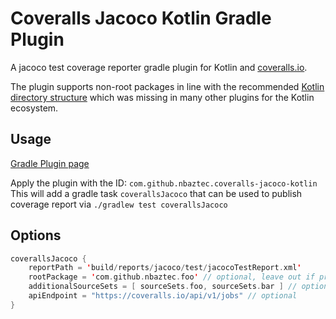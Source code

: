 # Coveralls Jacoco Kotlin Gradle Plugin
A jacoco test coverage reporter gradle plugin for Kotlin and [coveralls.io](https://coveralls.io).

The plugin supports non-root packages in line with the recommended [Kotlin directory structure](https://kotlinlang.org/docs/reference/coding-conventions.html#directory-structure) 
which was missing in many other plugins for the Kotlin ecosystem. 

## Usage

[Gradle Plugin page](https://plugins.gradle.org/plugin/com.github.nbaztec.coveralls-jacoco-kotlin)

Apply the plugin with the ID: `com.github.nbaztec.coveralls-jacoco-kotlin`
This will add a gradle task `coverallsJacoco` that can be used to publish coverage report via `./gradlew test coverallsJacoco`

## Options
```kotlin
coverallsJacoco {
    reportPath = 'build/reports/jacoco/test/jacocoTestReport.xml'
    rootPackage = 'com.github.nbaztec.foo' // optional, leave out if project has java directory structure  
    additionalSourceSets = [ sourceSets.foo, sourceSets.bar ] // optional, sourceSet.main is always included
    apiEndpoint = "https://coveralls.io/api/v1/jobs" // optional
}
```